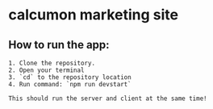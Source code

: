 # calcumon marketing site
 
## How to run the app:
    1. Clone the repository.
    2. Open your terminal 
    3. `cd` to the repository location
    4. Run command: `npm run devstart`

    This should run the server and client at the same time!
